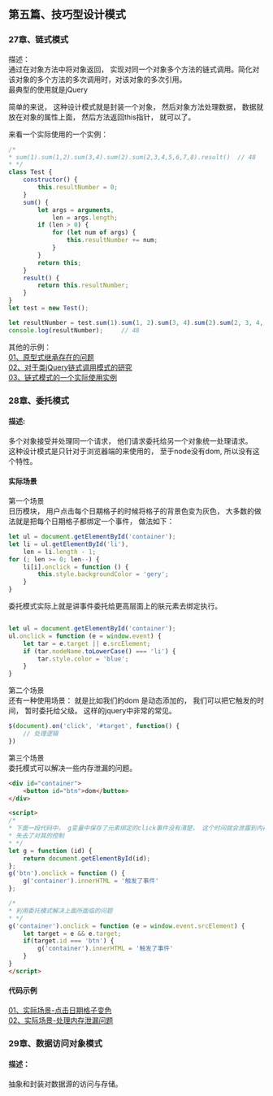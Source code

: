 ## <div id="class05">第五篇、技巧型设计模式</div>

### <div id="class05-27">27章、链式模式</div>
描述：                     
通过在对象方法中将对象返回， 实现对同一个对象多个方法的链式调用。简化对该对象的多个方法的多次调用时，对该对象的多次引用。               
最典型的使用就是jQuery

简单的来说， 这种设计模式就是封装一个对象， 然后对象方法处理数据， 数据就放在对象的属性上面， 然后方法返回this指针， 就可以了。

来看一个实际使用的一个实例：               
```js
/*
* sum(1).sum(1,2).sum(3,4).sum(2).sum(2,3,4,5,6,7,8).result()  // 48
* */
class Test {
    constructor() {
        this.resultNumber = 0;
    }
    sum() {
        let args = arguments,
            len = args.length;
        if (len > 0) {
            for (let num of args) {
                this.resultNumber += num;
            }
        }
        return this;
    }
    result() {
        return this.resultNumber;
    }
}
let test = new Test();

let resultNumber = test.sum(1).sum(1, 2).sum(3, 4).sum(2).sum(2, 3, 4, 5, 6, 7, 8).result();
console.log(resultNumber);     // 48
```

其他的示例：                                          
[01、原型式继承存在的问题](./27章、链式模式/01、原型式继承存在的问题.js)                                                    
[02、对于类jQuery链式调用模式的研究](./27章、链式模式/02、对于类jQuery链式调用模式的研究.js)                                                
[03、链式模式的一个实际使用实例](./27章、链式模式/03、链式模式的一个实际使用实例.js)                                                      


### <div id="class05-28">28章、委托模式</div>
#### 描述:                                     
多个对象接受并处理同一个请求， 他们请求委托给另一个对象统一处理请求。                                         
这种设计模式是只针对于浏览器端的来使用的， 至于node没有dom, 所以没有这个特性。                                                                  

#### 实际场景
第一个场景                                                                       
日历模块， 用户点击每个日期格子的时候将格子的背景色变为灰色， 大多数的做法就是把每个日期格子都绑定一个事件， 做法如下：
```js
let ul = document.getElementById('container');
let li = ul.getElementById('li'),
    len = li.length - 1;
for (; len >= 0; len--) {
    li[i].onclick = function () {
        this.style.backgroundColor = 'gery';
    }
}
```

委托模式实际上就是讲事件委托给更高层面上的肤元素去绑定执行。
```js

let ul = document.getElementById('container');
ul.onclick = function (e = window.event) {
    let tar = e.target || e.srcElement;
    if (tar.nodeName.toLowerCase() === 'li') {
        tar.style.color = 'blue';
    }
}
```

第二个场景                                                       
还有一种使用场景： 就是比如我们的dom 是动态添加的， 我们可以把它触发的时间， 暂时委托给父级。 这样的jquery中非常的常见。
```js
$(document).on('click', '#target', function() {
    // 处理逻辑
})
```

第三个场景                                               
委托模式可以解决一些内存泄漏的问题。
```html
<div id="container">
    <button id="btn">dom</button>
</div>

<script>
/*
* 下面一段代码中， g变量中保存了元素绑定的click事件没有清楚， 这个时间就会泄露到内存中去
* 失去了对其的控制
* */
let g = function (id) {
    return document.getElementById(id);
};
g('btn').onclick = function () {
    g('container').innerHTML = '触发了事件'
};

/*
* 利用委托模式解决上面所面临的问题
* */
g('container').onclick = function (e = window.event.srcElement) {
    let target = e && e.target;
    if(target.id === 'btn') {
        g('container').innerHTML = '触发了事件'
    }
}
</script>
```

#### 代码示例
[01、实际场景-点击日期格子变色](./28章、委托模式/01、实际场景-点击日期格子变色.html)                                                
[02、实际场景-处理内存泄漏问题](./28章、委托模式/02、实际场景-处理内存泄漏问题.html)                                                                                    


### <div id="class05-29">29章、数据访问对象模式</div>
#### 描述： 
抽象和封装对数据源的访问与存储。                                                        
